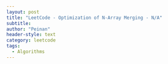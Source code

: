 ```yaml
---
layout: post
title: "LeetCode - Optimization of N-Array Merging - N/A"
subtitle:
author: "Peinan"
header-style: text
category: leetcode
tags:
  - Algorithms
---
```



